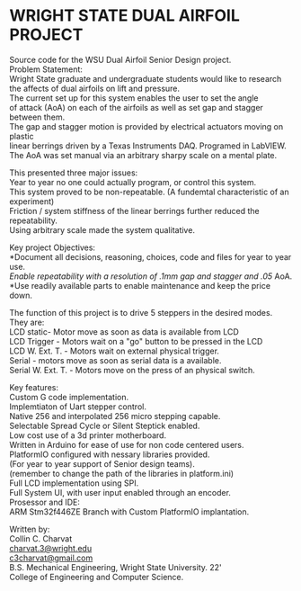 # WRIGHT STATE DUAL AIRFOIL PROJECT
Source code for the WSU Dual Airfoil Senior Design project.\
Problem Statement:\
Wright State graduate and undergraduate students would like to research\
the affects of dual airfoils on lift and pressure.\
The current set up for this system enables the user to set the angle\
of attack (AoA) on each of the airfoils as well as set gap and stagger between them.\
The gap and stagger motion is provided by electrical actuators moving on plastic \
linear berrings driven by a Texas Instruments DAQ. Programed in LabVIEW.\
The AoA was set manual via an arbitrary sharpy scale on a mental plate.

This presented three major issues:\
Year to year no one could actually program, or control this system.\
This system proved to be non-repeatable. (A fundemtal characteristic of an experiment)\
Friction / system stiffness of the linear berrings further reduced the repeatability.\
Using arbitrary scale made the system qualitative.

Key project Objectives:\
*Document all decisions, reasoning, choices, code and files for year to year use.\
*Enable repeatability with a resolution of .1mm gap and stagger and .05* AoA.\
*Use readily available parts to enable maintenance and keep the price down.

The function of this project is to drive 5 steppers in the desired modes.\
They are:\
LCD static- Motor move as soon as data is available from LCD\
LCD Trigger - Motors wait on a "go" button to be pressed in the LCD\
LCD W. Ext. T. - Motors wait on external physical trigger.\
Serial - motors move as soon as serial data is a available.\
Serial W. Ext. T. - Motors move on the press of an physical switch.


Key features:\
Custom G code implementation.\
Implemtiaton of Uart stepper control.\
Native 256 and interpolated 256 micro stepping capable.\
Selectable Spread Cycle or Silent Steptick enabled.\
Low cost use of a 3d printer motherboard.\
Written in Arduino for ease of use for non code centered users.\
PlatformIO configured with nessary libraries provided.\
(For year to year support of Senior design teams).\
(remember to change the path of the libraries in platform.ini)\
Full LCD implementation using SPI.\
Full System UI, with user input enabled through an encoder.\
Prosessor and IDE:\
ARM Stm32f446ZE Branch with Custom PlatformIO implantation.

Written by:\
Collin C. Charvat\
charvat.3@wright.edu\
c3charvat@gmail.com\
B.S. Mechanical Engineering, Wright State University. 22'\
College of Engineering and Computer Science.

